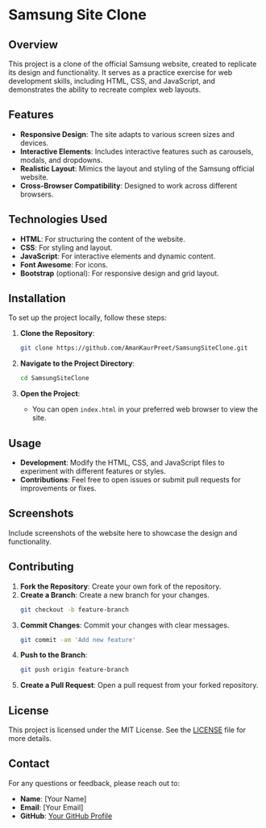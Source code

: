 # Samsung Site Clone

## Overview

This project is a clone of the official Samsung website, created to replicate its design and functionality. It serves as a practice exercise for web development skills, including HTML, CSS, and JavaScript, and demonstrates the ability to recreate complex web layouts.

## Features

- **Responsive Design**: The site adapts to various screen sizes and devices.
- **Interactive Elements**: Includes interactive features such as carousels, modals, and dropdowns.
- **Realistic Layout**: Mimics the layout and styling of the Samsung official website.
- **Cross-Browser Compatibility**: Designed to work across different browsers.

## Technologies Used

- **HTML**: For structuring the content of the website.
- **CSS**: For styling and layout.
- **JavaScript**: For interactive elements and dynamic content.
- **Font Awesome**: For icons.
- **Bootstrap** (optional): For responsive design and grid layout.

## Installation

To set up the project locally, follow these steps:

1. **Clone the Repository**:
    ```bash
    git clone https://github.com/AmanKaurPreet/SamsungSiteClone.git
    ```

2. **Navigate to the Project Directory**:
    ```bash
    cd SamsungSiteClone
    ```

3. **Open the Project**:
    - You can open `index.html` in your preferred web browser to view the site.

## Usage

- **Development**: Modify the HTML, CSS, and JavaScript files to experiment with different features or styles.
- **Contributions**: Feel free to open issues or submit pull requests for improvements or fixes.

## Screenshots

Include screenshots of the website here to showcase the design and functionality.

## Contributing

1. **Fork the Repository**: Create your own fork of the repository.
2. **Create a Branch**: Create a new branch for your changes.
    ```bash
    git checkout -b feature-branch
    ```
3. **Commit Changes**: Commit your changes with clear messages.
    ```bash
    git commit -am 'Add new feature'
    ```
4. **Push to the Branch**:
    ```bash
    git push origin feature-branch
    ```
5. **Create a Pull Request**: Open a pull request from your forked repository.

## License

This project is licensed under the MIT License. See the [LICENSE](LICENSE) file for more details.

## Contact

For any questions or feedback, please reach out to:

- **Name**: [Your Name]
- **Email**: [Your Email]
- **GitHub**: [Your GitHub Profile](https://github.com/YourUsername)


